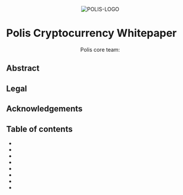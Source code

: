 
<p align="center">
  <img src="https://github.com/polispay/polis/raw/master/src/qt/res/icons/bitcoin.png" alt="POLIS-LOGO"/>
</p>

<p align="center">
<h1>Polis Cryptocurrency Whitepaper</h1>
</p>
<p align="center">
<span>Polis core team:</span>
</p>
<p align="center">
<h2>Abstract</h2>
</p>
<p align="center">
<h2>Legal</h2>
</p>
<p align="center">
<h2>Acknowledgements</h2>
</p>
<p align="center">
<h2>Table of contents</h2>
<ul>
<li></li>
<li></li>
<li></li>
<li></li>
<li></li>
<li></li>
<li></li>
<li></li>
</ul>
</p>


